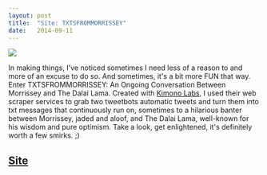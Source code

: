 ```yaml
---
layout: post
title:  "Site: TXTSFROMMORRISSEY"
date:   2014-09-11 
---
```


<img src="{{ site.baseurl }}/assets/img/moz-screen.png">


In making things, I've noticed sometimes I need less of a reason to and more of an excuse to do so. And sometimes, it's a bit more FUN that way. Enter TXTSFROMMORRISSEY: An Ongoing Conversation Between Morrissey and The Dalai Lama. Created with [Kimono Labs](https://www.kimonolabs.com/), I used their web scraper services to grab two tweetbots automatic tweets and turn them into txt messages that continuously run on, sometimes to a hilarious banter between Morrissey, jaded and aloof, and The Dalai Lama, well-known for his wisdom and pure optimism. Take a look, get enlightened, it's definitely worth a few smirks. ;)

## [Site](http://txtsfrommorrissey.com/) 

